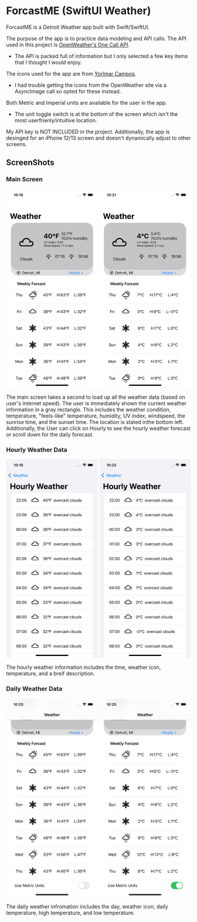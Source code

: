 # ForcastME (SwiftUI Weather)

ForcastME is a Detroit Weather app built with Swift/SwiftUI.

The purpose of the app is to practice data modeling and API calls.
The API used in this project is [OpenWeather's One Call API](https://openweathermap.org/api/one-call-api).
- The API is packed full of information but I only selected a few key items that I thought I would enjoy.

The icons used for the app are from [Yorlmar Campos](https://iconstore.co/author/yorlmar-campos).
- I had trouble getting the icons from the OpenWeather site via a AsyncImage call so opted for these instead.

Both Metric and Imperial units are available for the user in the app.
- The unit toggle switch is at the bottom of the screen which isn't the most userfrienly/intuitive location.

My API key is NOT INCLUDED in the project. Additionally, the app is desinged for an iPhone 12/13 screen and doesn't dynamically adjust to other screens.

## ScreenShots

### Main Screen
<img src="./Images/mainF.png" width="250" alt="Main Screen Image - Imperial Units " class="center"> <img src="./Images/mainC.png" width="250" alt="Main Screen Image - Metric Units " class="center">

The main screen takes a second to load up all the weather data (based on user's internet speed). The user is immediately shown the current weather information in a gray rectangle. This includes the weather condition, temperature, "feels-like" temperature, humidity, UV index, windspeed, the sunrise time, and the sunset time. The location is stated inthe bottom left. Additionally, the User can click on Hourly to see the hourly weather forecast or scroll down for the daily forecast.

### Hourly Weather Data
<img src="./Images/hourF.png" width="250" alt="Hourly Weather Image - Imperial Units " class="center"> <img src="./Images/hourC.png" width="250" alt="Hourly Weather Image - Metric Units " class="center">

The hourly weather information includes the time, weather icon, temperature, and a breif description.

### Daily Weather Data
<img src="./Images/dailyF.png" width="250" alt="Daily Weather Image - Imperial Units " class="center"> <img src="./Images/dailyC.png" width="250" alt="Daily Weather Image - Metric Units " class="center">

The daily weather infromation includes the day, weather icon, daily temperature, high temperature, and low temperature.

